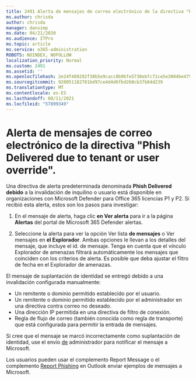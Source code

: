 ```yaml
---
title: 2491 Alerta de mensajes de correo electrónico de la directiva "Phish Delivered due to tenant or user override"
ms.author: chrisda
author: chrisda
manager: dansimp
ms.date: 04/21/2020
ms.audience: ITPro
ms.topic: article
ms.service: o365-administration
ROBOTS: NOINDEX, NOFOLLOW
localization_priority: Normal
ms.custom: 2491
ms.assetid: ''
ms.openlocfilehash: 2e24f489292f38b5e9cacc8b9bfe5730ebfc71ce5e3004be479134ef6c791a12
ms.sourcegitcommit: 920051182781bd97ce4d4d6fbd268cb37b84d239
ms.translationtype: MT
ms.contentlocale: es-ES
ms.lasthandoff: 08/11/2021
ms.locfileid: "57899349"
---
```

# <a name="alert-email-messages-from-the-phish-delivered-due-to-tenant-or-user-override-policy"></a>Alerta de mensajes de correo electrónico de la directiva "Phish Delivered due to tenant or user override".

Una directiva de alerta predeterminada denominada **Phish Delivered debido** a la invalidación de inquilino o usuario está disponible en organizaciones con Microsoft Defender para Office 365 licencias P1 y P2. Si recibió esta alerta, estos son los pasos para investigar:

1. En el mensaje de alerta, haga clic **en Ver alerta** para ir a la página **Alertas** del portal de Microsoft 365 Defender alertas.

2. Seleccione la alerta para ver la opción Ver lista **de mensajes** o Ver mensajes en **el Explorador**. Ambas opciones le llevan a los detalles del mensaje, que incluye el id. de mensaje. Tenga en cuenta que el vínculo Explorador de amenazas filtrará automáticamente los mensajes que coinciden con los criterios de alerta. Es posible que deba ajustar el filtro de fecha en el Explorador de amenazas.

El mensaje de suplantación de identidad se entregó debido a una invalidación configurada manualmente:

- Un remitente o dominio permitido establecido por el usuario.
- Un remitente o dominio permitido establecido por el administrador en una directiva contra correo no deseado.
- Una dirección IP permitida en una directiva de filtro de conexión.
- Regla de flujo de correo (también conocida como regla de transporte) que está configurada para permitir la entrada de mensajes.

Si cree que el mensaje se marcó incorrectamente como suplantación de identidad, use el envío [de](https://docs.microsoft.com/microsoft-365/security/office-365-security/admin-submission) administrador para notificar el mensaje a Microsoft.

Los usuarios pueden usar el complemento Report Message o el complemento [Report Phishing](https://docs.microsoft.com/microsoft-365/security/office-365-security/enable-the-report-message-add-in) en Outlook enviar ejemplos de mensajes a Microsoft.
